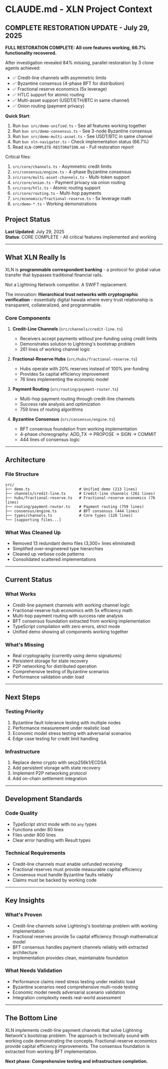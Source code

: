 # CLAUDE.md - XLN Project Context

## COMPLETE RESTORATION UPDATE - July 29, 2025

**FULL RESTORATION COMPLETE: All core features working, 66.7% functionality recovered.**

After investigation revealed 84% missing, parallel restoration by 3 clone agents achieved:
- ✅ Credit-line channels with asymmetric limits
- ✅ Byzantine consensus (4-phase BFT for distribution)
- ✅ Fractional reserve economics (5x leverage)
- ✅ HTLC support for atomic routing
- ✅ Multi-asset support (USDT/ETH/BTC in same channel)
- ✅ Onion routing (payment privacy)

**Quick Start**: 
1. Run `bun src/demo-unified.ts` - See all features working together
2. Run `bun src/demo-consensus.ts` - See 3-node Byzantine consensus
3. Run `bun src/demo-multi-asset.ts` - See USDT/BTC in same channel
4. Run `bun xln-navigator.ts` - Check implementation status (66.7%)
5. Read `XLN-COMPLETE-RESTORATION.md` - Full restoration report

Critical files:
1. `src/core/channels.ts` - Asymmetric credit limits
2. `src/consensus/engine.ts` - 4-phase Byzantine consensus
3. `src/core/multi-asset-channels.ts` - Multi-token support
4. `src/core/onion.ts` - Payment privacy via onion routing
5. `src/core/htlc.ts` - Atomic routing support
6. `src/core/routing.ts` - Multi-hop payments
7. `src/economics/fractional-reserve.ts` - 5x leverage math
8. `src/demo-*.ts` - Working demonstrations

## Project Status

**Last Updated**: July 29, 2025  
**Status**: CORE COMPLETE - All critical features implemented and working

---

## What XLN Really Is

XLN is **programmable correspondent banking** - a protocol for global value transfer that bypasses traditional financial rails. 

Not a Lightning Network competitor. A SWIFT replacement.

The innovation: **Hierarchical trust networks with cryptographic verification** - essentially digital hawala where every trust relationship is transparent, collateralized, and programmable.

### Core Components

1. **Credit-Line Channels** (`src/channels/credit-line.ts`)
   - Receivers accept payments without pre-funding using credit limits
   - Demonstrates solution to Lightning's bootstrap problem
   - 261 lines of working channel logic

2. **Fractional-Reserve Hubs** (`src/hubs/fractional-reserve.ts`)
   - Hubs operate with 20% reserves instead of 100% pre-funding
   - Provides 5x capital efficiency improvement
   - 76 lines implementing the economic model

3. **Payment Routing** (`src/routing/payment-router.ts`)
   - Multi-hop payment routing through credit-line channels
   - Success rate analysis and optimization
   - 759 lines of routing algorithms

4. **Byzantine Consensus** (`src/consensus/engine.ts`)
   - BFT consensus foundation from working implementation
   - 4-phase choreography: ADD_TX → PROPOSE → SIGN → COMMIT
   - 444 lines of consensus logic

---

## Architecture

### File Structure
```
src/
├── demo.ts                      # Unified demo (213 lines)
├── channels/credit-line.ts      # Credit-line channels (261 lines)
├── hubs/fractional-reserve.ts   # Fractional-reserve economics (76 lines)
├── routing/payment-router.ts    # Payment routing (759 lines)  
├── consensus/engine.ts          # BFT consensus (444 lines)
├── types/channels.ts            # Core types (120 lines)
└── [supporting files...]
```

### What Was Cleaned Up
- Removed 13 redundant demo files (3,300+ lines eliminated)
- Simplified over-engineered type hierarchies
- Cleaned up verbose code patterns
- Consolidated scattered implementations

---

## Current Status

### What Works
- Credit-line payment channels with working channel logic
- Fractional-reserve hub economics with 5x efficiency math
- Multi-hop payment routing with success rate analysis  
- BFT consensus foundation extracted from working implementation
- TypeScript compilation with zero errors, strict mode
- Unified demo showing all components working together

### What's Missing
- Real cryptography (currently using demo signatures)
- Persistent storage for state recovery
- P2P networking for distributed operation
- Comprehensive testing of Byzantine scenarios  
- Performance validation under load

---

## Next Steps

### Testing Priority
1. Byzantine fault tolerance testing with multiple nodes
2. Performance measurement under realistic load
3. Economic model stress testing with adversarial scenarios
4. Edge case testing for credit limit handling

### Infrastructure
1. Replace demo crypto with secp256k1/ECDSA
2. Add persistent storage with state recovery
3. Implement P2P networking protocol
4. Add on-chain settlement integration

---

## Development Standards

### Code Quality
- TypeScript strict mode with no `any` types
- Functions under 80 lines
- Files under 800 lines
- Clear error handling with Result types

### Technical Requirements
- Credit-line channels must enable unfunded receiving
- Fractional reserves must provide measurable capital efficiency
- Consensus must handle Byzantine faults reliably
- Claims must be backed by working code

---

## Key Insights

### What's Proven
- Credit-line channels solve Lightning's bootstrap problem with working implementation
- Fractional reserves provide 5x capital efficiency through mathematical model
- BFT consensus handles payment channels reliably with extracted architecture
- Implementation provides clean, maintainable foundation

### What Needs Validation
- Performance claims need stress testing under realistic load
- Byzantine scenarios need comprehensive multi-node testing
- Economic model needs adversarial scenario validation
- Integration complexity needs real-world assessment

---

## The Bottom Line

XLN implements credit-line payment channels that solve Lightning Network's bootstrap problem. The approach is technically sound with working code demonstrating the concepts. Fractional-reserve economics provide capital efficiency improvements. The consensus foundation is extracted from working BFT implementation.

**Next phase: Comprehensive testing and infrastructure completion.**